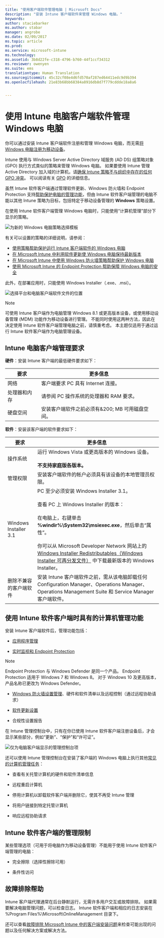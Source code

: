 ```yaml
---
title: "使用客户端软件管理电脑 | Microsoft Docs"
description: "安装 Intune 客户端软件来管理 Windows 电脑。"
keywords: 
author: staciebarker
ms.author: stabar
manager: angrobe
ms.date: 02/09/2017
ms.topic: article
ms.prod: 
ms.service: microsoft-intune
ms.technology: 
ms.assetid: 3b8d22fe-c318-4796-b760-44f1ccf34312
ms.reviewer: owenyen
ms.suite: ems
translationtype: Human Translation
ms.sourcegitcommit: 45c32cf08e4d6fd570af287ed64411edc9d9b394
ms.openlocfilehash: 21e83b68bb68384a8916db8d7f779cddde18a8a6


---
```


# <a name="manage-windows-pcs-with-intune-pc-client-software"></a>使用 Intune 电脑客户端软件管理 Windows 电脑
你可以通过安装 Intune 客户端软件注册和管理 Windows 电脑，而无需[将 Windows 电脑注册为移动设备](set-up-windows-device-management-with-microsoft-intune.md)。

Intune 使用与 Windows Server Active Directory 域服务 (AD DS) 组策略对象 (GPO) 执行方式类似的策略来管理 Windows 电脑。 如果要使用 Intune 管理 Active Directory 加入域的计算机，请[确保 Intune 策略不与组织中存在的任何 GPO 冲突](resolve-gpo-and-microsoft-intune-policy-conflicts.md)。 可以阅读有关 [GPO](https://technet.microsoft.com/library/hh147307.aspx) 的详细信息。

虽然 Intune 软件客户端通过管理软件更新、Windows 防火墙和 Endpoint Protection 支持[帮助保护电脑的管理功能](policies-to-protect-windows-pcs-in-microsoft-intune.md)，但由 Intune 软件客户端管理的电脑不能以其他 Intune 策略为目标，包括特定于移动设备管理的 **Windows** 策略设置。 

在使用 Intune 软件客户端管理 Windows 电脑时，只能使用“计算机管理”部分下显示的策略。

  ![为新的 Windows 电脑策略选择模板](../media/select-template-for-pc-policy.png)

有关可以设置的策略的详细说明，请参阅：

- [使用策略帮助保护运行 Intune 客户端软件的 Windows 电脑](https://docs.microsoft.com/intune/deploy-use/policies-to-protect-windows-pcs-in-microsoft-intune)
- [在 Microsoft Intune 中利用软件更新使 Windows 电脑保持最新版本](https://docs.microsoft.com/intune/deploy-use/keep-windows-pcs-up-to-date-with-software-updates-in-microsoft-intune)
- [在 Microsoft Intune 中使用 Windows 防火墙策略帮助保护 Windows 电脑](https://docs.microsoft.com/intune/deploy-use/help-protect-windows-pcs-using-windows-firewall-policies-in-microsoft-intune)
- [使用 Microsoft Intune 的 Endpoint Protection 帮助保障 Windows 电脑的安全](https://docs.microsoft.com/intune/deploy-use/help-secure-windows-pcs-with-endpoint-protection-for-microsoft-intune)

此外，在部署应用时，只能使用 Windows Installer（.exe、.msi）。

  ![选择平台和电脑客户端软件文件的位置](../media/select-platform-of-software-files-for-pc-agent.png)

> [!NOTE]
> 可使用 Intune 客户端作为电脑管理 Windows 8.1 或更高版本设备，或使用移动设备管理 (MDM) 功能作为移动设备进行管理。 不能同时使用这两种方法，因此在决定使用 Intune 软件客户端管理电脑之前，请慎重考虑。 本主题仅适用于通过运行 Intune 软件客户端作为电脑管理设备。

## <a name="requirements-for-intune-pc-client-management"></a>Intune 电脑客户端管理要求

**硬件**：安装 Intune 客户端的最低硬件要求如下：

|要求|更多信息|
|---------------|--------------------|
|网络|客户端要求 PC 具有 Internet 连接。|
|处理器和内存|请参阅 PC 操作系统的处理器和 RAM 要求。|
|硬盘空间|安装客户端软件之前必须有&200; MB 可用磁盘空间。|

**软件**：安装该客户端的软件要求如下：

|要求|更多信息|
|---------------|--------------------|
|操作系统 | 运行 Windows Vista 或更高版本的 Windows 设备。 </br></br>**不支持家庭版各版本。**|
|管理权限|安装客户端软件的帐户必须具有该设备的本地管理员权限。|
|Windows Installer 3.1|PC 至少必须安装 Windows Installer 3.1。<br /><br />查看 PC 上 Windows Installer 的版本：<br /><br />  在电脑上，右键单击 **%windir%\System32\msiexec.exe**，然后单击“属性”。<br /><br />你可以从 Microsoft Developer Network 网站上的 [Windows Installer Redistributables（Windows Installer 可再分发文件）](http://go.microsoft.com/fwlink/?LinkID=234258) 中下载最新版本的 Windows Installer。|
|删除不兼容的客户端软件|安装 Intune 客户端软件之前，需从该电脑卸载任何 Configuration Manager、Operations Manager、Operations Management Suite 和 Service Manager 客户端软件。|

## <a name="computer-management-capabilities-with-the-intune-software-client"></a>使用 Intune 软件客户端时具有的计算机管理功能

安装 Intune 客户端软件后，管理功能包括： 

- [应用程序管理](deploy-apps-in-microsoft-intune.md)

- [实时监视和 Endpoint Protection](help-secure-windows-pcs-with-endpoint-protection-for-microsoft-intune.md)

 > [!NOTE]
 > Endpoint Protection 与 Windows Defender 是同一个产品。 Endpoint Protection 适用于 Windows 7 和 Windows 8。 对于 Windows 10 及更高版本，产品名称已更改为 Windows Defender。

- [Windows 防火墙设置管理](help-protect-windows-pcs-using-windows-firewall-policies-in-microsoft-intune.md)、硬件和软件清单以及远程控制（通过远程协助请求）

- [软件更新设置](keep-windows-pcs-up-to-date-with-software-updates-in-microsoft-intune.md)

- 合规性设置报告

在 Intune 管理控制台中，只有在你已使用 Intune 软件客户端注册设备后，才会显示某些部分，例如“更新”、“保护”和“许可证”。

  ![仅为电脑客户端显示的管理控制台项](../media/admin-console-settings-only-for-pc-agent.png)

还可以使用 Intune 管理控制台在安装了客户端的 Windows 电脑上执行其他[常见的计算机管理任务](common-windows-pc-management-tasks-with-the-microsoft-intune-computer-client.md)：

-   查看有关托管计算机的硬件和软件清单信息

-   远程重启计算机

-   停用计算机以卸载软件客户端并删除它，使其不再受 Intune 管理

-   将用户链接到特定托管计算机

-   响应远程协助请求

## <a name="management-limitations-of-the-intune-software-client"></a>Intune 软件客户端的管理限制

某些管理选项（可用于将电脑作为移动设备管理）不能用于使用 Intune 软件客户端管理的电脑：

-   完全擦除（选择性擦除可用）

-   条件性访问

## <a name="help-with-troubleshooting"></a>故障排除帮助

Intune 客户端代理通常在后台静默运行，无需许多用户交互或故障排除。 如果需要解决电脑管理问题，可以检查日志。 Intune 软件客户端和相应的日志安装在 %Program Files%\Microsoft\OnlineManagement 目录下。

还可以查看[故障排除 Microsoft Intune 中的客户端安装问题](/intune/troubleshoot/troubleshoot-client-setup-in-microsoft-intune)来检查可能出现的问题以及任何解决方案或解决方法。



<!--HONumber=Feb17_HO2-->


